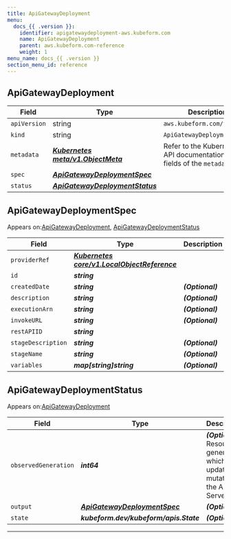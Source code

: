 ```yaml
---
title: ApiGatewayDeployment
menu:
  docs_{{ .version }}:
    identifier: apigatewaydeployment-aws.kubeform.com
    name: ApiGatewayDeployment
    parent: aws.kubeform.com-reference
    weight: 1
menu_name: docs_{{ .version }}
section_menu_id: reference
---
```


## ApiGatewayDeployment
| Field | Type | Description |
| ------ | ----- | ----------- |
| `apiVersion` | string | `aws.kubeform.com/v1alpha1` |
|    `kind` | string | `ApiGatewayDeployment` |
| `metadata` | ***[Kubernetes meta/v1.ObjectMeta](https://kubernetes.io/docs/reference/generated/kubernetes-api/v1.13/#objectmeta-v1-meta)***|Refer to the Kubernetes API documentation for the fields of the `metadata` field.|
| `spec` | ***[ApiGatewayDeploymentSpec](#ApiGatewayDeploymentSpec)***||
| `status` | ***[ApiGatewayDeploymentStatus](#ApiGatewayDeploymentStatus)***||
## ApiGatewayDeploymentSpec

Appears on:[ApiGatewayDeployment](#ApiGatewayDeployment), [ApiGatewayDeploymentStatus](#ApiGatewayDeploymentStatus)

| Field | Type | Description |
| ------ | ----- | ----------- |
| `providerRef` | ***[Kubernetes core/v1.LocalObjectReference](https://kubernetes.io/docs/reference/generated/kubernetes-api/v1.13/#localobjectreference-v1-core)***||
| `id` | ***string***||
| `createdDate` | ***string***| ***(Optional)*** |
| `description` | ***string***| ***(Optional)*** |
| `executionArn` | ***string***| ***(Optional)*** |
| `invokeURL` | ***string***| ***(Optional)*** |
| `restAPIID` | ***string***||
| `stageDescription` | ***string***| ***(Optional)*** |
| `stageName` | ***string***| ***(Optional)*** |
| `variables` | ***map[string]string***| ***(Optional)*** |
## ApiGatewayDeploymentStatus

Appears on:[ApiGatewayDeployment](#ApiGatewayDeployment)

| Field | Type | Description |
| ------ | ----- | ----------- |
| `observedGeneration` | ***int64***| ***(Optional)*** Resource generation, which is updated on mutation by the API Server.|
| `output` | ***[ApiGatewayDeploymentSpec](#ApiGatewayDeploymentSpec)***| ***(Optional)*** |
| `state` | ***kubeform.dev/kubeform/apis.State***| ***(Optional)*** |
---
